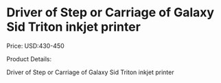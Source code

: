 # Driver of Step or Carriage of Galaxy Sid Triton inkjet printer

Price: USD:430-450

Product Details:

Driver of Step or Carriage of Galaxy Sid Triton inkjet printer